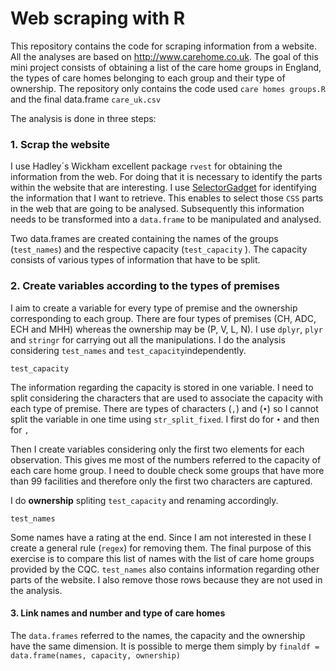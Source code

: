 # Web scraping with R

This repository contains the code for scraping information from a website. All the analyses are based on http://www.carehome.co.uk. The goal of this mini project consists of obtaining a list of the care home groups in England, the types of care homes belonging to each group and their type of ownership. The repository only contains the code used `care homes groups.R` and the final data.frame `care_uk.csv` 

The analysis is done in three steps: 

### 1. Scrap the website 

I use Hadley´s Wickham excellent package `rvest` for obtaining the information from the web. For doing that it is necessary to identify the parts within the website that are interesting. I use [SelectorGadget](http://selectorgadget.com) for identifying the information that I want to retrieve. This enables to select those `CSS` parts in the web that are going to be analysed. Subsequently this information needs to be transformed into a `data.frame` to be manipulated and analysed. 

Two data.frames are created containing the names of the groups (`test_names`) and the respective capacity (`test_capacity`
). The capacity consists of various types of information that have to be split. 

### 2. Create variables according to the types of premises

I aim to create a variable for every type of premise and the ownership corresponding to each group. There are four types of premises (CH, ADC, ECH and MHH) whereas the ownership may be (P, V, L, N). I use `dplyr`, `plyr` and `stringr` for carrying out all the manipulations. I do the analysis considering `test_names` and `test_capacity`independently. 

`test_capacity`

The information regarding the capacity is stored in one variable. I need to split considering the characters that are used to associate the capacity with each type of premise. There are  types of characters (`,`) and (`•`) so I cannot split the variable in one time using `str_split_fixed`. I first do for `•` and then for `,`

Then I create variables considering only the first two elements for each observation. This gives me most of the numbers referred to the capacity of each care home group. I need to double check some groups that have more than 99 facilities and therefore only the first two characters are captured. 

I do **ownership** spliting `test_capacity` and renaming accordingly.

`test_names`

Some names have a rating at the end. Since I am not interested in these I create a general rule (`regex`) for removing them. The final purpose of this exercise is to compare this list of names with the list of care home groups provided by the CQC. `test_names` also contains information regarding other parts of the website. I also remove those rows because they are not used in the analysis. 

#### 3. Link names and number and type of care homes

The `data.frames` referred to the names, the capacity and the ownership have the same dimension. It is possible to merge them simply by `finaldf = data.frame(names, capacity, ownership)`







